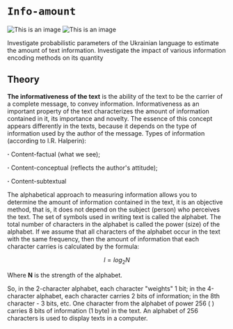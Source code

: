 # `Info-amount`

![This is an image](https://img.shields.io/badge/Python-100%25-orange)
![This is an image](https://img.shields.io/badge/version-0.1-lightblue)

Investigate probabilistic parameters of the Ukrainian language to estimate the amount of text information. Investigate the impact of various information encoding methods on its quantity

## Theory

**The informativeness of the text** is the ability of the text to be the carrier of a complete message, to convey information. Informativeness as an important property of the text characterizes the amount of information contained in it, its importance and novelty. The essence of this concept appears differently in the texts, because it depends on the type of information used by the author of the message.
Types of information (according to I.R. Halperin):

  **·** Content-factual (what we see);

  **·** Content-conceptual (reflects the author's attitude);

  **·** Content-subtextual

The alphabetical approach to measuring information allows you to determine the amount of information contained in the text, it is an objective method, that is, it does not depend on the subject (person) who perceives the text. The set of symbols used in writing text is called the alphabet. The total number of characters in the alphabet is called the power (size) of the alphabet. If we assume that all characters of the alphabet occur in the text with the same frequency, then the amount of information that each character carries is calculated by the formula:<p align="center">$l = log_2 N$</p>
Where **N** is the strength of the alphabet.

So, in the 2-character alphabet, each character "weights" 1 bit; in the 4-character alphabet, each character carries 2 bits of information; in the 8th character - 3 bits, etc. One character from the alphabet of power 256 ( ) carries 8 bits of information (1 byte) in the text. An alphabet of 256 characters is used to display texts in a computer.
